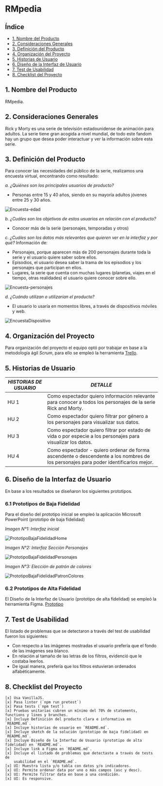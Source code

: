 # RMpedia

## Índice

- [1. Nombre del Producto](#1-nombre-del-producto)
- [2. Consideraciones Generales](#2-consideraciones-generales)
- [3. Definición del Producto](#3-definición-del-producto)
- [4. Organización del Proyecto](#4-organización-del-proyecto)
- [5. Historias de Usuario](#5-historias-de-usuario)
- [6. Diseño de la Interfaz de Usuario](#6-diseño-de-la-interfaz-de-usuario)
- [7. Test de Usabilidad](#7-test-de-usabilidad)
- [8. Checklist del Proyecto](#8-checklist-del-proyecto)

## 1. Nombre del Producto
RMpedia.

## 2. Consideraciones Generales
Rick y Morty es una serie de televisión estadounidense de animación para adultos. La serie tiene gran acogida a nivel mundial,
de todo este fandom hay un grupo que desea poder interactuar y ver la información sobre esta serie.

## 3. Definición del Producto
Para conocer las necesidades del público de la serie, realizamos una encuesta virtual, encontrando como resultado:

*a. ¿Quiénes son los principales usuarios de producto?*
- Personas entre 15 y 40 años, siendo en su mayoría adultos jóvenes entre 25 y 30 años.

![Encuesta-edad](https://user-images.githubusercontent.com/91750603/145142969-780e35c9-fd88-4d80-9a00-134c5861ded4.jpg)

*b. ¿Cuáles son los objetivos de estos usuarios en relación con el producto?*
- Conocer más de la serie (personajes, temporadas y otros)

*c. ¿Cuáles son los datos más relevantes que quieren ver en la interfaz y por qué?*
Información de:
- Personajes, porque aparecen más de 200 personajes durante toda la serie y el usuario quiere saber sobre ellos.
- Episodios, el usuario desea saber la trama de los episodios y los personajes que participan en ellos.
- Lugares, la serie que cuenta con muchas lugares (planetas, viajes en el tiempo, otras realidades) el usuario quiere conocer sobre ello.

![Encuesta-personajes](https://user-images.githubusercontent.com/91750603/145142997-1437ef6c-5915-40bd-8a64-fbeab157a0bb.jpg)
    
*d. ¿Cuándo utilizan o utilizarían el producto?*
- El usuario lo usaría en momentos libres, a través de dispositivos móviles y web.

![EncuestaDispositivo](https://user-images.githubusercontent.com/91750603/145143785-8d061005-807a-492e-ba82-5efa7ce02996.jpg)

## 4. Organización del Proyecto
Para organización del proyecto el equipo optó por trabajar en base a la metodología ágil *Scrum*, 
para ello se empleó la herramienta [Trello](https://trello.com/invite/b/CEPkKv4H/bfd2fc0fce23a11dc8aa3439cc99cec9/proyecto-data-lovers "Trello").

## 5. Historias de Usuario
|  *HISTORIAS DE USUARIO* |*DETALLE*   |
| ------------ | ------------ |
| HU 1 | Como espectador quiero información relevante   para conocer a todos los personajes de la serie Rick and Morty. |
| HU 2 | Como espectador quiero filtrar por género a los personajes para visualizar sus datos. |
| HU 3 | Como espectador quiero filtrar por estado de vida o por especie a los personajes para visualizar los datos. |
| HU 4 | Como espectador - quiero ordenar de forma ascendente o descendente a los nombres de los personajes para poder identificarlos mejor. |

## 6. Diseño de la Interfaz de Usuario
En base a los resultados se diseñaron los siguientes prototipos.

### 6.1 Prototipos de Baja Fidelidad
Para el diseño del prototipo inicial se empleó la aplicación Microsoft PowerPoint (prototipo de baja fidelidad)
    
 *Imagen N°1: Interfaz inicial*
 
![PrototipoBajaFidelidadHome](https://user-images.githubusercontent.com/91750603/145139047-247c1269-cb38-4b4c-883f-f5c12da34425.jpg)

 *Imagen N°2: Interfaz Sección Personajes*
 
![PrototipoBajaFidelidadPersonajes](https://user-images.githubusercontent.com/91750603/145139273-8c6f4cd9-d271-4541-8ffb-535625ce055a.jpg)

 *Imagen N°3: Elección de patrón de colores*
 
![PrototipoBajaFidelidadPatronColores](https://user-images.githubusercontent.com/91750603/145139610-e18c28d8-9f44-49e3-8211-7cfc56fd7048.jpg)

### 6.2 Prototipos de Alta Fidelidad
El Diseño de la Interfaz de Usuario (prototipo de alta fidelidad) se empleó la herramienta Figma. 
[Prototipo](https://www.figma.com/file/J84alZJLUSfXrqJQEhqv2m/Web?node-id=0%3A1 "Prototipo")

## 7. Test de Usabilidad
El listado de problemas que se detectaron a través del test de usabilidad fueron los siguientes:
- Con respecto a las imágenes mostradas el usuario prefería que el fondo de las imágenes sea blanco.
- En relación al tamaño de las letras de los filtros, evidenció que le costaba leerlos.
- De igual manera, prefería que los filtros estuvieran ordenados alfabéticamente. 
 
## 8. Checklist del Proyecto
    [x] Usa VanillaJS.
    [x] Pasa linter (`npm run pretest`)
    [x] Pasa tests (`npm test`)
    [x] Pruebas unitarias cubren un mínimo del 70% de statements, functions y lines y branches.
    [x] Incluye Definición del producto clara e informativa en `README.md`.
    [x] Incluye historias de usuario en `README.md`.
    [x] Incluye sketch de la solución (prototipo de baja fidelidad) en `README.md`.
    [x] Incluye Diseño de la Interfaz de Usuario (prototipo de alta fidelidad) en `README.md`.
    [x] Incluye link a Figma en `README.md`.
    [x] Incluye el listado de problemas que detectaste a través de tests de
        usabilidad en el `README.md`.
    [x] UI: Muestra lista y/o tabla con datos y/o indicadores.
    [x] UI: Permite ordenar data por uno o más campos (asc y desc).
    [x] UI: Permite filtrar data en base a una condición.
    [x] UI: Es responsive.
